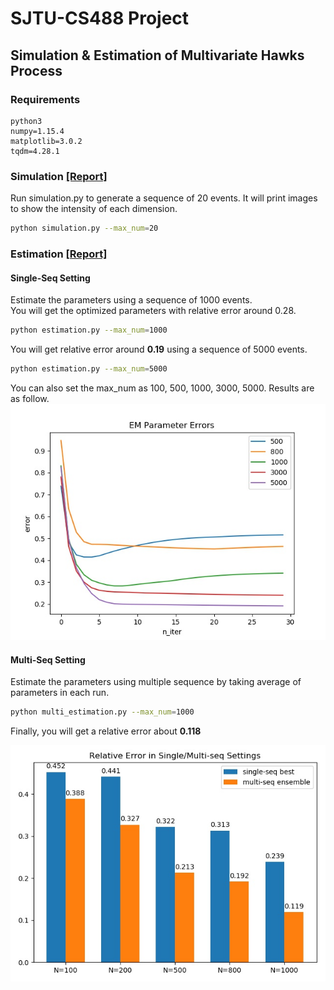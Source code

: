 # SJTU-CS488 Project
## Simulation & Estimation of Multivariate Hawks Process

### Requirements
```
python3
numpy=1.15.4
matplotlib=3.0.2
tqdm=4.28.1
```

### Simulation [[Report]](reports/simulation-yunxuanxiao.pdf)
Run simulation.py to generate a sequence of 20 events. It will print images to show the intensity of each dimension.
```bash
python simulation.py --max_num=20
```

### Estimation [[Report]](reports/estimation-yunxuanxiao.pdf)

#### Single-Seq Setting
Estimate the parameters using a sequence of 1000 events.   
You will get the optimized parameters with relative error around 0.28.

```bash
python estimation.py --max_num=1000
```

You will get relative error around **0.19** using a sequence of 5000 events.
```bash
python estimation.py --max_num=5000
```
You can also set the max_num as 100, 500, 1000, 3000, 5000. Results are as follow.
![](img/EM-Errors.jpg)
#### Multi-Seq Setting
Estimate the parameters using multiple sequence by taking average of parameters in each run.
```bash
python multi_estimation.py --max_num=1000
```
Finally, you will get a relative error about **0.118**

![](img/ensemble.jpg)
